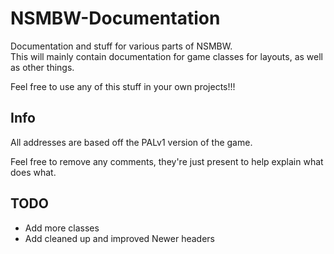# NSMBW-Documentation
Documentation and stuff for various parts of NSMBW.<br>
This will mainly contain documentation for game classes for layouts, as well as other things.


Feel free to use any of this stuff in your own projects!!!

## Info
All addresses are based off the PALv1 version of the game.

Feel free to remove any comments, they're just present to help explain what does what.

## TODO
- Add more classes
- Add cleaned up and improved Newer headers